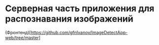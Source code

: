 # Серверная часть приложения для распознавания изображений

(Фронтенд)[https://github.com/gfnIvanov/ImageDetectApp-web/tree/master]
